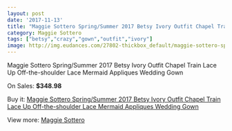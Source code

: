 ```yaml
---
layout: post
date: '2017-11-13'
title: "Maggie Sottero Spring/Summer 2017 Betsy Ivory Outfit Chapel Train Lace Up Off-the-shoulder Lace Mermaid Appliques Wedding Gown"
category: Maggie Sottero
tags: ["betsy","crazy","gown","outfit","ivory"]
image: http://img.eudances.com/27802-thickbox_default/maggie-sottero-spring-summer-2017-betsy-ivory-outfit-chapel-train-lace-up-off-the-shoulder-lace-mermaid-appliques-wedding-gown.jpg
---
```

Maggie Sottero Spring/Summer 2017 Betsy Ivory Outfit Chapel Train Lace Up Off-the-shoulder Lace Mermaid Appliques Wedding Gown

On Sales: **$348.98**
<a href="https://www.eudances.com/en/maggie-sottero/9218-maggie-sottero-spring-summer-2017-betsy-ivory-outfit-chapel-train-lace-up-off-the-shoulder-lace-mermaid-appliques-wedding-gown.html"><amp-img layout="responsive" width="600" height="600" src="//img.eudances.com/27802-thickbox_default/maggie-sottero-spring-summer-2017-betsy-ivory-outfit-chapel-train-lace-up-off-the-shoulder-lace-mermaid-appliques-wedding-gown.jpg" alt="Maggie Sottero Spring/Summer 2017 Betsy Ivory Outfit Chapel Train Lace Up Off-the-shoulder Lace Mermaid Appliques Wedding Gown 0" /></a>
<a href="https://www.eudances.com/en/maggie-sottero/9218-maggie-sottero-spring-summer-2017-betsy-ivory-outfit-chapel-train-lace-up-off-the-shoulder-lace-mermaid-appliques-wedding-gown.html"><amp-img layout="responsive" width="600" height="600" src="//img.eudances.com/27807-thickbox_default/maggie-sottero-spring-summer-2017-betsy-ivory-outfit-chapel-train-lace-up-off-the-shoulder-lace-mermaid-appliques-wedding-gown.jpg" alt="Maggie Sottero Spring/Summer 2017 Betsy Ivory Outfit Chapel Train Lace Up Off-the-shoulder Lace Mermaid Appliques Wedding Gown 1" /></a>
<a href="https://www.eudances.com/en/maggie-sottero/9218-maggie-sottero-spring-summer-2017-betsy-ivory-outfit-chapel-train-lace-up-off-the-shoulder-lace-mermaid-appliques-wedding-gown.html"><amp-img layout="responsive" width="600" height="600" src="//img.eudances.com/27806-thickbox_default/maggie-sottero-spring-summer-2017-betsy-ivory-outfit-chapel-train-lace-up-off-the-shoulder-lace-mermaid-appliques-wedding-gown.jpg" alt="Maggie Sottero Spring/Summer 2017 Betsy Ivory Outfit Chapel Train Lace Up Off-the-shoulder Lace Mermaid Appliques Wedding Gown 2" /></a>
<a href="https://www.eudances.com/en/maggie-sottero/9218-maggie-sottero-spring-summer-2017-betsy-ivory-outfit-chapel-train-lace-up-off-the-shoulder-lace-mermaid-appliques-wedding-gown.html"><amp-img layout="responsive" width="600" height="600" src="//img.eudances.com/27805-thickbox_default/maggie-sottero-spring-summer-2017-betsy-ivory-outfit-chapel-train-lace-up-off-the-shoulder-lace-mermaid-appliques-wedding-gown.jpg" alt="Maggie Sottero Spring/Summer 2017 Betsy Ivory Outfit Chapel Train Lace Up Off-the-shoulder Lace Mermaid Appliques Wedding Gown 3" /></a>
<a href="https://www.eudances.com/en/maggie-sottero/9218-maggie-sottero-spring-summer-2017-betsy-ivory-outfit-chapel-train-lace-up-off-the-shoulder-lace-mermaid-appliques-wedding-gown.html"><amp-img layout="responsive" width="600" height="600" src="//img.eudances.com/27804-thickbox_default/maggie-sottero-spring-summer-2017-betsy-ivory-outfit-chapel-train-lace-up-off-the-shoulder-lace-mermaid-appliques-wedding-gown.jpg" alt="Maggie Sottero Spring/Summer 2017 Betsy Ivory Outfit Chapel Train Lace Up Off-the-shoulder Lace Mermaid Appliques Wedding Gown 4" /></a>
<a href="https://www.eudances.com/en/maggie-sottero/9218-maggie-sottero-spring-summer-2017-betsy-ivory-outfit-chapel-train-lace-up-off-the-shoulder-lace-mermaid-appliques-wedding-gown.html"><amp-img layout="responsive" width="600" height="600" src="//img.eudances.com/27803-thickbox_default/maggie-sottero-spring-summer-2017-betsy-ivory-outfit-chapel-train-lace-up-off-the-shoulder-lace-mermaid-appliques-wedding-gown.jpg" alt="Maggie Sottero Spring/Summer 2017 Betsy Ivory Outfit Chapel Train Lace Up Off-the-shoulder Lace Mermaid Appliques Wedding Gown 5" /></a>

Buy it: [Maggie Sottero Spring/Summer 2017 Betsy Ivory Outfit Chapel Train Lace Up Off-the-shoulder Lace Mermaid Appliques Wedding Gown](https://www.eudances.com/en/maggie-sottero/9218-maggie-sottero-spring-summer-2017-betsy-ivory-outfit-chapel-train-lace-up-off-the-shoulder-lace-mermaid-appliques-wedding-gown.html "Maggie Sottero Spring/Summer 2017 Betsy Ivory Outfit Chapel Train Lace Up Off-the-shoulder Lace Mermaid Appliques Wedding Gown")

View more: [Maggie Sottero](https://www.eudances.com/en/107-maggie-sottero "Maggie Sottero")